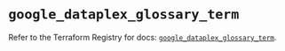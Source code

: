 # `google_dataplex_glossary_term`

Refer to the Terraform Registry for docs: [`google_dataplex_glossary_term`](https://registry.terraform.io/providers/hashicorp/google-beta/6.40.0/docs/resources/google_dataplex_glossary_term).
